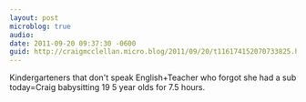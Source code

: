 ```yaml
---
layout: post
microblog: true
audio: 
date: 2011-09-20 09:37:30 -0600
guid: http://craigmcclellan.micro.blog/2011/09/20/t116174152070733825.html
---
```

Kindergarteners that don't speak English+Teacher who forgot she had a sub today=Craig babysitting 19 5 year olds for 7.5 hours.
